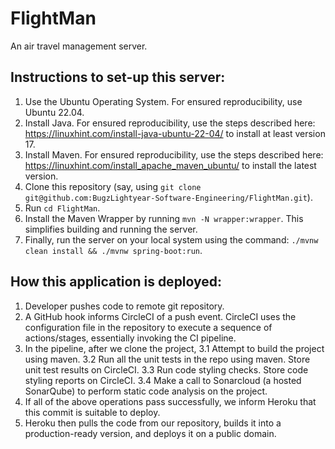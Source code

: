 # FlightMan

An air travel management server.

## Instructions to set-up this server:
1. Use the Ubuntu Operating System. For ensured reproducibility, use Ubuntu 22.04.
2. Install Java. For ensured reproducibility, use the steps described here: https://linuxhint.com/install-java-ubuntu-22-04/ to install at least version 17.
3. Install Maven. For ensured reproducibility, use the steps described here: https://linuxhint.com/install_apache_maven_ubuntu/ to install the latest version.
4. Clone this repository (say, using `git clone git@github.com:BugzLightyear-Software-Engineering/FlightMan.git`).
5. Run `cd FlightMan`.
6. Install the Maven Wrapper by running `mvn -N wrapper:wrapper`. This simplifies building and running the server.
7. Finally, run the server on your local system using the command: `./mvnw clean install && ./mvnw spring-boot:run`.
  
## How this application is deployed:
1. Developer pushes code to remote git repository.
2. A GitHub hook informs CircleCI of a push event. CircleCI uses the configuration file in the repository to execute a sequence of actions/stages, essentially invoking the CI pipeline.
3. In the pipeline, after we clone the project, 
3.1 Attempt to build the project using maven.
3.2 Run all the unit tests in the repo using maven. Store unit test results on CircleCI.
3.3 Run code styling checks. Store code styling reports on CircleCI.
3.4 Make a call to Sonarcloud (a hosted SonarQube) to perform static code analysis on the project.
4. If all of the above operations pass successfully, we inform Heroku that this commit is suitable to deploy.
5. Heroku then pulls the code from our repository, builds it into a production-ready version, and deploys it on a public domain.
